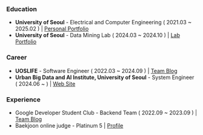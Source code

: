 ### Education

- **University of Seoul** - Electrical and Computer Engineering ( 2021.03 ~ 2025.02 ) | [Personal Portfolio](https://marsboy.info)
- **University of Seoul** - Data Mining Lab ( 2024.03 ~ 2024.10 ) | [Lab Portfolio](https://datamining.uos.ac.kr)

### Career

- **UOSLIFE** - Software Engineer ( 2022.03 ~ 2024.09 ) | [Team Blog](https://www.uoslife.team/services)
- **Urban Big Data and AI Institute, University of Seoul** - System Engineer ( 2024.06 ~  ) | [Web Site](https://ubai.uos.ac.kr)

### Experience

- Google Developer Student Club - Backend Team ( 2022.09 ~ 2023.09 ) | [Team Blog](https://gdsc-university-of-seoul.github.io/)
- Baekjoon online judge - Platinum 5 | [Profile](https://www.acmicpc.net/user/rkdgudwns)
